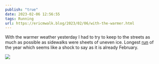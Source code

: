 ```yaml
---
publish: "true"
date: 2023-02-06 12:56:55
tags: Running
url: https://ericmwalk.blog/2023/02/06/with-the-warmer.html
---
```


With the warmer weather yesterday I had to try to keep to the streets as much as possible as sidewalks were sheets of uneven ice. Longest [run](http://www.strava.com/activities/8515918833) of the year which seems like a shock to say as it is already February.


![](https://ericmwalk.blog/uploads/2023/5c829d9744.jpg)